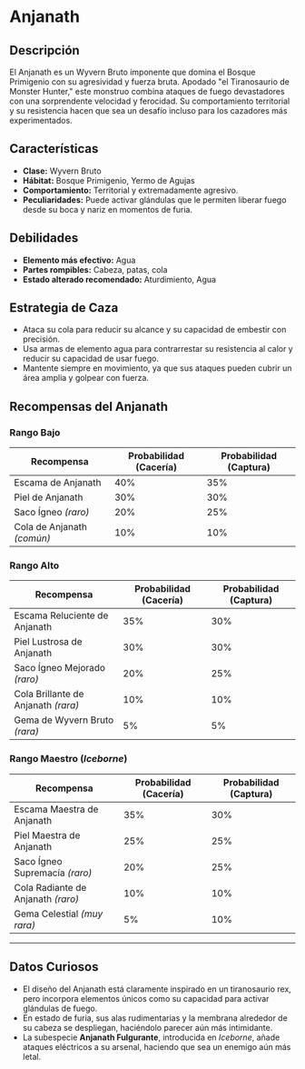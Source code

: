 # Anjanath

## Descripción
El Anjanath es un Wyvern Bruto imponente que domina el Bosque Primigenio con su agresividad y fuerza bruta. Apodado "el Tiranosaurio de Monster Hunter," este monstruo combina ataques de fuego devastadores con una sorprendente velocidad y ferocidad. Su comportamiento territorial y su resistencia hacen que sea un desafío incluso para los cazadores más experimentados.

## Características
- **Clase:** Wyvern Bruto
- **Hábitat:** Bosque Primigenio, Yermo de Agujas
- **Comportamiento:** Territorial y extremadamente agresivo.
- **Peculiaridades:** Puede activar glándulas que le permiten liberar fuego desde su boca y nariz en momentos de furia.

## Debilidades
- **Elemento más efectivo:** Agua
- **Partes rompibles:** Cabeza, patas, cola
- **Estado alterado recomendado:** Aturdimiento, Agua

## Estrategia de Caza
- Ataca su cola para reducir su alcance y su capacidad de embestir con precisión.
- Usa armas de elemento agua para contrarrestar su resistencia al calor y reducir su capacidad de usar fuego.
- Mantente siempre en movimiento, ya que sus ataques pueden cubrir un área amplia y golpear con fuerza.

## Recompensas del Anjanath

### **Rango Bajo**
| Recompensa                   | Probabilidad (Cacería) | Probabilidad (Captura) |
|------------------------------|-----------------------|-----------------------|
| Escama de Anjanath            | 40%                   | 35%                   |
| Piel de Anjanath              | 30%                   | 30%                   |
| Saco Ígneo *(raro)*           | 20%                   | 25%                   |
| Cola de Anjanath *(común)*    | 10%                   | 10%                   |

### **Rango Alto**
| Recompensa                       | Probabilidad (Cacería) | Probabilidad (Captura) |
|----------------------------------|-----------------------|-----------------------|
| Escama Reluciente de Anjanath    | 35%                   | 30%                   |
| Piel Lustrosa de Anjanath        | 30%                   | 30%                   |
| Saco Ígneo Mejorado *(raro)*     | 20%                   | 25%                   |
| Cola Brillante de Anjanath *(rara)* | 10%                | 10%                   |
| Gema de Wyvern Bruto *(rara)*    | 5%                    | 5%                    |

### **Rango Maestro** (*Iceborne*)
| Recompensa                          | Probabilidad (Cacería) | Probabilidad (Captura) |
|-------------------------------------|-----------------------|-----------------------|
| Escama Maestra de Anjanath          | 35%                   | 30%                   |
| Piel Maestra de Anjanath            | 25%                   | 25%                   |
| Saco Ígneo Supremacía *(raro)*      | 20%                   | 25%                   |
| Cola Radiante de Anjanath *(raro)*  | 10%                   | 10%                   |
| Gema Celestial *(muy rara)*         | 5%                    | 10%                   |

---

## Datos Curiosos
- El diseño del Anjanath está claramente inspirado en un tiranosaurio rex, pero incorpora elementos únicos como su capacidad para activar glándulas de fuego.
- En estado de furia, sus alas rudimentarias y la membrana alrededor de su cabeza se despliegan, haciéndolo parecer aún más intimidante.
- La subespecie **Anjanath Fulgurante**, introducida en *Iceborne*, añade ataques eléctricos a su arsenal, haciendo que sea un enemigo aún más letal.